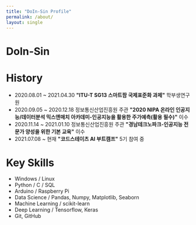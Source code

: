 ```yaml
---
title: "DoIn-Sin Profile"
permalink: /about/
layout: single
---
```


# DoIn-Sin

# History
* 2020.08.01 ~ 2021.04.30 **"ITU-T SG13 스마트팜 국제표준화 과제"** 학부생연구원
* 2020.09.05 ~ 2020.12.18 정보통신산업진흥원 주관 **"2020 NIPA 온라인 인공지능/데이터분석 믹스앤매치 아카데미-인공지능을 활용한 주가예측(활용 필수)"** 이수
* 2020.11.14 ~ 2021.01.10 정보통신산업진흥원 주관 **"경남테크노파크-인공지능 전문가 양성을 위한 기본 교육"** 이수
* 2021.07.08 ~ 현재 **"코드스테이츠 AI 부트캠프"** 5기 참여 중

# Key Skills
* Windows / Linux
* Python / C / SQL
* Arduino / Raspberry Pi
* Data Science / Pandas, Numpy, Matplotlib, Seaborn
* Machine Learning / scikit-learn
* Deep Learning / Tensorflow, Keras
* Git, GitHub
